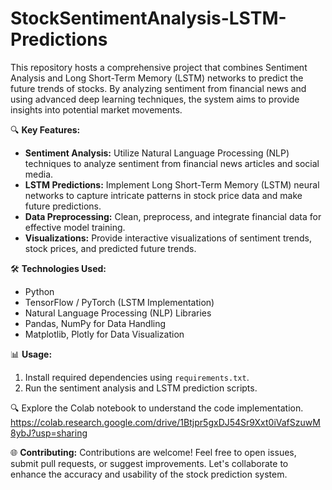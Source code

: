 # StockSentimentAnalysis-LSTM-Predictions
This repository hosts a comprehensive project that combines Sentiment Analysis and Long Short-Term Memory (LSTM) networks to predict the future trends of stocks. By analyzing sentiment from financial news and using advanced deep learning techniques, the system aims to provide insights into potential market movements.

🔍 **Key Features:**
- **Sentiment Analysis:** Utilize Natural Language Processing (NLP) techniques to analyze sentiment from financial news articles and social media.
- **LSTM Predictions:** Implement Long Short-Term Memory (LSTM) neural networks to capture intricate patterns in stock price data and make future predictions.
- **Data Preprocessing:** Clean, preprocess, and integrate financial data for effective model training.
- **Visualizations:** Provide interactive visualizations of sentiment trends, stock prices, and predicted future trends.

🛠️ **Technologies Used:**
- Python
- TensorFlow / PyTorch (LSTM Implementation)
- Natural Language Processing (NLP) Libraries
- Pandas, NumPy for Data Handling
- Matplotlib, Plotly for Data Visualization

📊 **Usage:**
1. Install required dependencies using `requirements.txt`.
2. Run the sentiment analysis and LSTM prediction scripts.
   
🔍 Explore the Colab notebook to understand the code implementation.
     https://colab.research.google.com/drive/1Btjpr5gxDJ54Sr9Xxt0iVafSzuwM8ybJ?usp=sharing

🌐 **Contributing:**
Contributions are welcome! Feel free to open issues, submit pull requests, or suggest improvements. Let's collaborate to enhance the accuracy and usability of the stock prediction system.
